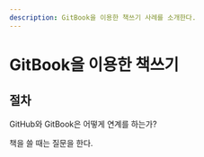 ```yaml
---
description: GitBook을 이용한 책쓰기 사례를 소개한다.
---
```


# GitBook을 이용한 책쓰기

## 절차

GitHub와 GitBook은 어떻게 연계를 하는가?

책을 쓸 때는 질문을 한다.







